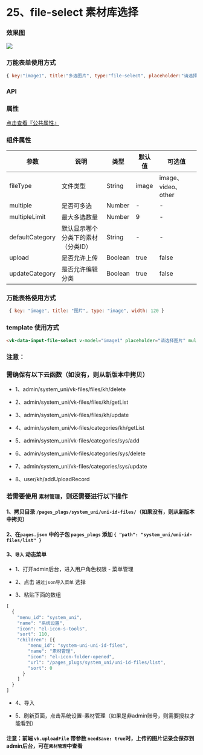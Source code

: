 # 25、file-select 素材库选择

### 效果图
![](https://vkceyugu.cdn.bspapp.com/VKCEYUGU-cf0c5e69-620c-4f3c-84ab-f4619262939f/0ca12bfc-703e-4662-98b8-068ed01e4fac.png)
### 万能表单使用方式
```js
{ key:"image1", title:"多选图片", type:"file-select", placeholder:"请选择图片", fileType:"image", multiple:true, multipleLimit:6 }
```

### API

### 属性

[点击查看『公共属性』](https://vkdoc.fsq.pub/admin/components/0%E3%80%81public.html)

### 组件属性

| 参数             | 说明                           | 类型    | 默认值  | 可选值 |
|------------------|-------------------------------|---------|--------|-------|
| fileType            | 文件类型 | String  | image | image、video、other |
| multiple            | 是否可多选 | Number  | - | -  |
| multipleLimit            | 最大多选数量 | Number  | 9 | -  |
| defaultCategory            | 默认显示哪个分类下的素材（分类ID） | String  | - | - |
| upload            | 是否允许上传 | Boolean  | true | false |
| updateCategory    | 是否允许编辑分类 | Boolean  | true | false  |

### 万能表格使用方式

```js
 { key: "image", title: "图片", type: "image", width: 120 }
```


### template 使用方式
```html
<vk-data-input-file-select v-model="image1" placeholder="请选择图片" multiple :multiple-limit="9" file-type="image"></vk-data-input-file-select>
```

### 注意：
### 需确保有以下云函数（如没有，则从新版本中拷贝）
* 1、admin/system_uni/vk-files/files/kh/delete

* 2、admin/system_uni/vk-files/files/kh/getList

* 3、admin/system_uni/vk-files/files/kh/update

* 4、admin/system_uni/vk-files/categories/kh/getList

* 5、admin/system_uni/vk-files/categories/sys/add

* 6、admin/system_uni/vk-files/categories/sys/delete

* 7、admin/system_uni/vk-files/categories/sys/update

* 8、user/kh/addUploadRecord


### 若需要使用 `素材管理`，则还需要进行以下操作
#### 1、拷贝目录 `/pages_plugs/system_uni/uni-id-files/`（如果没有，则从新版本中拷贝）

#### 2、在`pages.json` 中的子包 `pages_plugs` 添加 `{ "path": "system_uni/uni-id-files/list" }`

#### 3、`导入` 动态菜单

* 1、打开admin后台，进入用户角色权限 - 菜单管理 

* 2、点击 `通过json导入菜单` 选择

* 3、粘贴下面的数组

```js
[
  {
    "menu_id": "system_uni",
    "name": "系统设置",
    "icon": "el-icon-s-tools",
    "sort": 110,
    "children": [{
        "menu_id": "system-uni-uni-id-files",
        "name": "素材管理",
        "icon": "el-icon-folder-opened",
        "url": "/pages_plugs/system_uni/uni-id-files/list",
        "sort": 0
      }
    ]
  }
]
```

* 4、导入

* 5、刷新页面，点击系统设置-素材管理（如果是非admin账号，则需要授权才能看到）

#### 注意：前端 `vk.uploadFile` 带参数 `needSave: true`时，上传的图片记录会保存到admin后台，可在`素材管理`中查看
